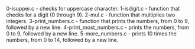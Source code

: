0-isupper.c - checks for uppercase character.
1-isdigit.c - function that checks for a digit (0 through 9).
2-mul.c - function that multiplies two integers.
3-print_numbers.c - function that prints the numbers, from 0 to 9, followed by a new line.
4-print_most_numbers.c - prints the numbers, from 0 to 9, followed by a new line.
5-more_numbers.c - prints 10 times the numbers, from 0 to 14, followed by a new line.
